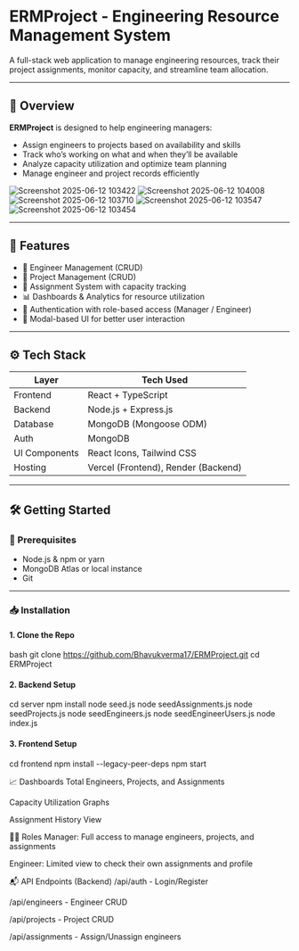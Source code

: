 # ERMProject - Engineering Resource Management System

A full-stack web application to manage engineering resources, track their project assignments, monitor capacity, and streamline team allocation.

---

## 📌 Overview

**ERMProject** is designed to help engineering managers:

- Assign engineers to projects based on availability and skills  
- Track who’s working on what and when they’ll be available  
- Analyze capacity utilization and optimize team planning  
- Manage engineer and project records efficiently

![Screenshot 2025-06-12 103422](https://github.com/user-attachments/assets/2368ce2b-0be8-4e7f-bce2-8b6856898284)
![Screenshot 2025-06-12 104008](https://github.com/user-attachments/assets/a6fd65cd-efac-49fd-adcc-1bd39d1d5e39)
![Screenshot 2025-06-12 103710](https://github.com/user-attachments/assets/fbdeeed5-04c8-4f3b-9dea-158f8cfe8a18)
![Screenshot 2025-06-12 103547](https://github.com/user-attachments/assets/188336a7-0230-4a12-b71e-a20228723222)
![Screenshot 2025-06-12 103454](https://github.com/user-attachments/assets/e1fb8b3b-22c0-4811-96b2-d75b87deb1f2)


---

## 🚀 Features

- 👥 Engineer Management (CRUD)  
- 🧠 Project Management (CRUD)  
- 🔄 Assignment System with capacity tracking  
- 📊 Dashboards & Analytics for resource utilization  
- 🔐 Authentication with role-based access (Manager / Engineer)  
- 📂 Modal-based UI for better user interaction

---

## ⚙️ Tech Stack

| Layer         | Tech Used                     |
|---------------|-------------------------------|
| Frontend      | React + TypeScript            |
| Backend       | Node.js + Express.js          |
| Database      | MongoDB (Mongoose ODM)        |
| Auth          | MongoDB                       |
| UI Components | React Icons, Tailwind CSS     |
| Hosting       | Vercel (Frontend), Render (Backend) |

---

## 🛠️ Getting Started

### 🔧 Prerequisites

- Node.js & npm or yarn  
- MongoDB Atlas or local instance  
- Git

---

### 📥 Installation

#### 1. Clone the Repo

bash
git clone https://github.com/Bhavukverma17/ERMProject.git
cd ERMProject

#### 2. Backend Setup
cd server
npm install
node seed.js
node seedAssignments.js
node seedProjects.js
node seedEngineers.js
node seedEngineerUsers.js
node index.js

#### 3. Frontend Setup
cd frontend
npm install --legacy-peer-deps
npm start

📈 Dashboards
Total Engineers, Projects, and Assignments

Capacity Utilization Graphs

Assignment History View

🧑‍💻 Roles
Manager: Full access to manage engineers, projects, and assignments

Engineer: Limited view to check their own assignments and profile

📬 API Endpoints (Backend)
/api/auth - Login/Register

/api/engineers - Engineer CRUD

/api/projects - Project CRUD

/api/assignments - Assign/Unassign engineers
